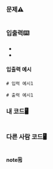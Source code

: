 # 

### 문제⚠️
```

```

### 입출력⌨️
* 
* 

#### 입출력 예시
```
# 입력 예시1

# 출력 예시1

```

### 내 코드🖥️
```

```

### 다른 사람 코드🖥️
```

```
#### note🗒️
> 


